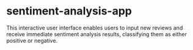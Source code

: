 # sentiment-analysis-app
This interactive user interface enables users to input new reviews and receive immediate sentiment analysis results, classifying them as either positive or negative.
